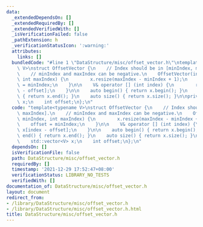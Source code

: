 ```yaml
---
data:
  _extendedDependsOn: []
  _extendedRequiredBy: []
  _extendedVerifiedWith: []
  _isVerificationFailed: false
  _pathExtension: h
  _verificationStatusIcon: ':warning:'
  attributes:
    links: []
  bundledCode: "#line 1 \"DataStructure/misc/offset_vector.h\"\ntemplate<typename\
    \ V>\nstruct OffsetVector {\n    // Index should be in [minIndex, maxIndex].\n\
    \    // minIndex and maxIndex can be negative.\n    OffsetVector(int minIndex,\
    \ int maxIndex) {\n        x.resize(maxIndex - minIndex + 1);\n        offset\
    \ = minIndex;\n    }\n\n    V& operator [] (int index) {\n        return x[index\
    \ - offset];\n    }\n\n    auto begin() { return x.begin(); }\n    auto end()\
    \ { return x.end(); }\n    auto size() { return x.size(); }\n\nprivate:\n    std::vector<V>\
    \ x;\n    int offset;\n};\n"
  code: "template<typename V>\nstruct OffsetVector {\n    // Index should be in [minIndex,\
    \ maxIndex].\n    // minIndex and maxIndex can be negative.\n    OffsetVector(int\
    \ minIndex, int maxIndex) {\n        x.resize(maxIndex - minIndex + 1);\n    \
    \    offset = minIndex;\n    }\n\n    V& operator [] (int index) {\n        return\
    \ x[index - offset];\n    }\n\n    auto begin() { return x.begin(); }\n    auto\
    \ end() { return x.end(); }\n    auto size() { return x.size(); }\n\nprivate:\n\
    \    std::vector<V> x;\n    int offset;\n};\n"
  dependsOn: []
  isVerificationFile: false
  path: DataStructure/misc/offset_vector.h
  requiredBy: []
  timestamp: '2021-12-29 17:52:47+08:00'
  verificationStatus: LIBRARY_NO_TESTS
  verifiedWith: []
documentation_of: DataStructure/misc/offset_vector.h
layout: document
redirect_from:
- /library/DataStructure/misc/offset_vector.h
- /library/DataStructure/misc/offset_vector.h.html
title: DataStructure/misc/offset_vector.h
---
```

